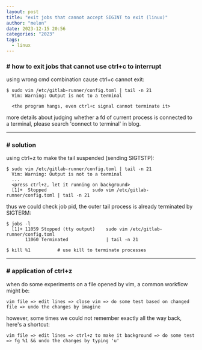 ```yaml
---
layout: post
title: "exit jobs that cannot accept SIGINT to exit (linux)"
author: "melon"
date: 2023-12-15 20:56
categories: "2023"
tags:
  - linux
---
```


### # how to exit jobs that cannot use ctrl+c to interrupt
using wrong cmd combination cause ctrl+c cannot exit:
```text
$ sudo vim /etc/gitlab-runner/config.toml | tail -n 21
  Vim: Warning: Output is not to a terminal

  <the program hangs, even ctrl+c signal cannot terminate it>
```
more details about judging whether a fd of current process is connected to a terminal,
please search 'connect to terminal' in blog.

<hr>

### # solution
using ctrl+z to make the tail suspended (sending SIGTSTP):
```text
$ sudo vim /etc/gitlab-runner/config.toml | tail -n 21
  Vim: Warning: Output is not to a terminal
  ...
  <press ctrl+z, let it running on background>
  [1]+  Stopped                 sudo vim /etc/gitlab-runner/config.toml | tail -n 21
```

thus we could check job pid, the outer tail process is already terminated by SIGTERM:
```text
$ jobs -l
  [1]+ 11059 Stopped (tty output)    sudo vim /etc/gitlab-runner/config.toml
       11060 Terminated              | tail -n 21

$ kill %1          # use kill to terminate processes
```

<hr>

### # application of ctrl+z
when do some experiments on a file opened by vim, a common workflow might be:
```text
vim file => edit lines => close vim => do some test based on changed file => undo the changes by imagine
```
however, some times we could not remember exactly all the way back, here's a shortcut:
```text
vim file => edit lines => ctrl+z to make it background => do some test => fg %1 && undo the changes by typing 'u'
```

